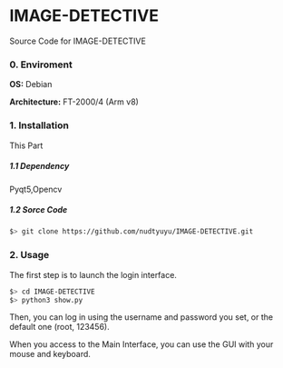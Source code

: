 # IMAGE-DETECTIVE
Source Code for IMAGE-DETECTIVE
### 0. Enviroment
**OS:** Debian 

**Architecture:** FT-2000/4 (Arm v8)

### 1. Installation
This Part 
##### 1.1 Dependency
Pyqt5,Opencv

##### 1.2 Sorce Code
```bash
$> git clone https://github.com/nudtyuyu/IMAGE-DETECTIVE.git
```

### 2. Usage
The first step is to launch the login interface.
```bash
$> cd IMAGE-DETECTIVE
$> python3 show.py
```
Then, you can log in using the username and password you set, or the default one (root, 123456).

When you access to the Main Interface, you can use the GUI with your mouse and keyboard.
